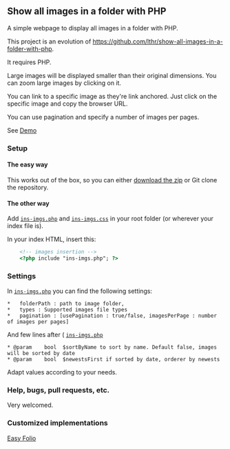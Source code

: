 Show all images in a folder with PHP
------------------------------------

A simple webpage to display all images in a folder with PHP.

This project is an evolution of https://github.com/lthr/show-all-images-in-a-folder-with-php.

It requires PHP.


Large images will be displayed smaller than their original dimensions. You can zoom large images by clicking on it.

You can link to a specific image as they're link anchored. Just click on the specific image and copy the browser URL.

You can use pagination and specify a number of images per pages.

See [Demo](http://dvdn.free.fr/show-all-images-in-folder/)

### Setup
#### The easy way
This works out of the box, so you can either [download the zip](https://github.com/dvdn/show-all-images-in-a-folder-with-php/archive/master.zip) or Git clone the repository.

#### The other way
Add [`ins-imgs.php`](https://github.com/dvdn/show-all-images-in-a-folder-with-php/blob/master/inc/ins-imgs.php) and [`ins-imgs.css`](https://github.com/dvdn/show-all-images-in-a-folder-with-php/blob/master/inc/ins-imgs.css) in your root folder (or wherever your index file is).

In your index HTML, insert this:

```html
    <!-- images insertion -->
    <?php include "ins-imgs.php"; ?>
```

### Settings
In [`ins-imgs.php`](https://github.com/dvdn/show-all-images-in-a-folder-with-php/blob/master/inc/ins-imgs.php#L15) you can find the following settings:

    *   folderPath : path to image folder,
    *   types : Supported images file types
    *   pagination : [usePagination : true/false, imagesPerPage : number of images per pages]

And few lines after ( [`ins-imgs.php`](https://github.com/dvdn/show-all-images-in-a-folder-with-php/blob/master/inc/ins-imgs.php#L29)

    * @param    bool  $sortByName to sort by name. Default false, images will be sorted by date
    * @param    bool  $newestsFirst if sorted by date, orderer by newests

Adapt values according to your needs.

### Help, bugs, pull requests, etc.
Very welcomed.

### Customized implementations
[Easy Folio](https://github.com/mikelothar/easy-folio)
